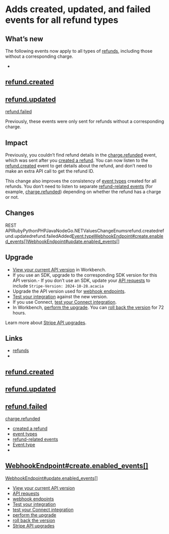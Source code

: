 # Adds created, updated, and failed events for all refund types

## What’s new

The following events now apply to all types of
[refunds](https://docs.stripe.com/refunds), including those without a
corresponding charge.

-
[refund.created](https://docs.stripe.com/api/events/types#event_types-refund.created)
-
[refund.updated](https://docs.stripe.com/api/events/types#event_types-refund.updated)
-
[refund.failed](https://docs.stripe.com/api/events/types#event_types-refund.failed)

Previously, these events were only sent for refunds without a corresponding
charge.

## Impact

Previously, you couldn’t find refund details in the
[charge.refunded](https://docs.stripe.com/api/events/types#event_types-charge.refunded)
event, which was sent after you [created a
refund](https://docs.stripe.com/api/refunds/create). You can now listen to the
[refund.created](https://docs.stripe.com/api/events/types#event_types-refund.created)
event to get details about the refund, and don’t need to make an extra API call
to get the refund ID.

This change also improves the consistency of [event
types](https://docs.stripe.com/api/events/types) created for all refunds. You
don’t need to listen to separate [refund-related
events](https://docs.stripe.com/refunds?dashboard-or-api=api#refund-events) (for
example,
[charge.refunded](https://docs.stripe.com/api/events/types#event_types-charge.refunded))
depending on whether the refund has a charge or not.

## Changes

REST
APIRubyPythonPHPJavaNodeGo.NETValuesChangeEnumsrefund.createdrefund.updatedrefund.failedAdded[Event.type](https://docs.stripe.com/api/events/object#event_object-type)[WebhookEndpoint#create.enabled_events[]](https://docs.stripe.com/api/webhook_endpoints/create#create_webhook_endpoint-enabled_events)[WebhookEndpoint#update.enabled_events[]](https://docs.stripe.com/api/webhook_endpoints/update#update_webhook_endpoint-enabled_events)
## Upgrade

- [View your current API
version](https://docs.stripe.com/upgrades#view-your-api-version-and-the-latest-available-upgrade-in-workbench)
in Workbench.
- If you use an SDK, upgrade to the corresponding SDK version for this API
version.- If you don’t use an SDK, update your [API
requests](https://docs.stripe.com/api/versioning) to include `Stripe-Version:
2024-10-28.acacia`
- Upgrade the API version used for [webhook
endpoints](https://docs.stripe.com/webhooks/versioning).
- [Test your integration](https://docs.stripe.com/testing) against the new
version.
- If you use Connect, [test your Connect
integration](https://docs.stripe.com/connect/testing).
- In Workbench, [perform the
upgrade](https://docs.stripe.com/upgrades#perform-the-upgrade). You can [roll
back the version](https://docs.stripe.com/upgrades#roll-back-your-api-version)
for 72 hours.

Learn more about [Stripe API upgrades](https://docs.stripe.com/upgrades).

## Links

- [refunds](https://docs.stripe.com/refunds)
-
[refund.created](https://docs.stripe.com/api/events/types#event_types-refund.created)
-
[refund.updated](https://docs.stripe.com/api/events/types#event_types-refund.updated)
-
[refund.failed](https://docs.stripe.com/api/events/types#event_types-refund.failed)
-
[charge.refunded](https://docs.stripe.com/api/events/types#event_types-charge.refunded)
- [created a refund](https://docs.stripe.com/api/refunds/create)
- [event types](https://docs.stripe.com/api/events/types)
- [refund-related
events](https://docs.stripe.com/refunds?dashboard-or-api=api#refund-events)
- [Event.type](https://docs.stripe.com/api/events/object#event_object-type)
-
[WebhookEndpoint#create.enabled_events[]](https://docs.stripe.com/api/webhook_endpoints/create#create_webhook_endpoint-enabled_events)
-
[WebhookEndpoint#update.enabled_events[]](https://docs.stripe.com/api/webhook_endpoints/update#update_webhook_endpoint-enabled_events)
- [View your current API
version](https://docs.stripe.com/upgrades#view-your-api-version-and-the-latest-available-upgrade-in-workbench)
- [API requests](https://docs.stripe.com/api/versioning)
- [webhook endpoints](https://docs.stripe.com/webhooks/versioning)
- [Test your integration](https://docs.stripe.com/testing)
- [test your Connect integration](https://docs.stripe.com/connect/testing)
- [perform the upgrade](https://docs.stripe.com/upgrades#perform-the-upgrade)
- [roll back the
version](https://docs.stripe.com/upgrades#roll-back-your-api-version)
- [Stripe API upgrades](https://docs.stripe.com/upgrades)
